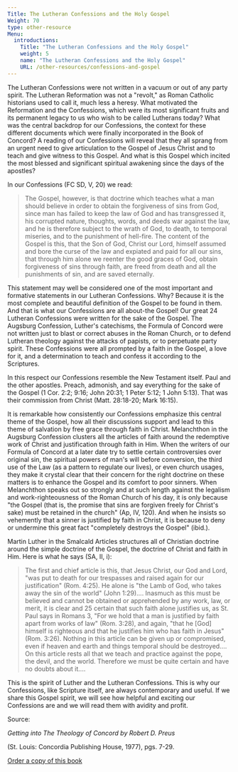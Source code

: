 ```yaml
---
Title: The Lutheran Confessions and the Holy Gospel
Weight: 70
type: other-resource
Menu:
  introductions:
    Title: "The Lutheran Confessions and the Holy Gospel"
    weight: 5
    name: "The Lutheran Confessions and the Holy Gospel"
    URL: /other-resources/confessions-and-gospel
---
```


The Lutheran Confessions were not written in a vacuum or out of any party spirit. The Lutheran Reformation was not a "revolt," as Roman Catholic historians used to call it, much less a heresy. What motivated the Reformation and the Confessions, which were its most significant fruits and its permanent legacy to us who wish to be called Lutherans today? What was the central backdrop for our Confessions, the context for these different documents which were finally incorporated in the Book of Concord? A reading of our Confessions will reveal that they all sprang from an urgent need to give articulation to the Gospel of Jesus Christ and to teach and give witness to this Gospel. And what is this Gospel which incited the most blessed and significant spiritual awakening since the days of the apostles?

In our Confessions (FC SD, V, 20) we read:

> The Gospel, however, is that doctrine which teaches what a man should believe in order to obtain the forgiveness of sins from God, since man has failed to keep the law of God and has transgressed it, his corrupted nature, thoughts, words, and deeds war against the law, and he is therefore subject to the wrath of God, to death, to temporal miseries, and to the punishment of hell-fire. The content of the Gospel is this, that the Son of God, Christ our Lord, himself assumed and bore the curse of the law and expiated and paid for all our sins, that through him alone we reenter the good graces of God, obtain forgiveness of sins through faith, are freed from death and all the punishments of sin, and are saved eternally.

This statement may well be considered one of the most important and formative statements in our Lutheran Confessions. Why? Because it is the most complete and beautiful definition of the Gospel to be found in them. And that is what our Confessions are all about-the Gospel! Our great 24 Lutheran Confessions were written for the sake of the Gospel. The Augsburg Confession, Luther's catechisms, the Formula of Concord were not written just to blast or correct abuses in the Roman Church, or to defend Lutheran theology against the attacks of papists, or to perpetuate party spirit. These Confessions were all prompted by a faith in the Gospel, a love for it, and a determination to teach and confess it according to the Scriptures.

In this respect our Confessions resemble the New Testament itself. Paul and the other apostles. Preach, admonish, and say everything for the sake of the Gospel (1 Cor. 2:2; 9:16; John 20:31; 1 Peter 5:12; 1 John 5:13). That was their commission from Christ (Matt. 28:18-20; Mark 16:15).

It is remarkable how consistently our Confessions emphasize this central theme of the Gospel, how all their discussions support and lead to this theme of salvation by free grace through faith in Christ. Melanchthon in the Augsburg Confession clusters all the articles of faith around the redemptive work of Christ and justification through faith in Him. When the writers of our Formula of Concord at a later date try to settle certain controversies over original sin, the spiritual powers of man's will before conversion, the third use of the Law (as a pattern to regulate our lives), or even church usages, they make it crystal clear that their concern for the right doctrine on these matters is to enhance the Gospel and its comfort to poor sinners. When Melanchthon speaks out so strongly and at such length against the legalism and work-righteousness of the Roman Church of his day, it is only because "the Gospel (that is, the promise that sins are forgiven freely for Christ's sake) must be retained in the church" (Ap, IV, 120). And when he insists so vehemently that a sinner is justified by faith in Christ, it is because to deny or undermine this great fact "completely destroys the Gospel" (ibid.).

Martin Luther in the Smalcald Articles structures all of Christian doctrine around the simple doctrine of the Gospel, the doctrine of Christ and faith in Him. Here is what he says (SA, II, i):

> The first and chief article is this, that Jesus Christ, our God and Lord, "was put to death for our trespasses and raised again for our justification" (Rom. 4:25). He alone is "the Lamb of God, who takes away the sin of the world" (John 1:29).... Inasmuch as this must be believed and cannot be obtained or apprehended by any work, law, or merit, it is clear and 25 certain that such faith alone justifies us, as St. Paul says in Romans 3, "For we hold that a man is justified by faith apart from works of law" (Rom. 3:28), and again, "that he [God] himself is righteous and that he justifies him who has faith in Jesus" (Rom. 3:26). Nothing in this article can be given up or compromised, even if heaven and earth and things temporal should be destroyed.... On this article rests all that we teach and practice against the pope, the devil, and the world. Therefore we must be quite certain and have no doubts about it....

This is the spirit of Luther and the Lutheran Confessions. This is why our Confessions, like Scripture itself, are always contemporary and useful. If we share this Gospel spirit, we will see how helpful and exciting our Confessions are and we will read them with avidity and profit.

Source:

_Getting into The Theology of Concord by Robert D. Preus_

(St. Louis: Concordia Publishing House, 1977), pgs. 7-29.

[Order a copy of this book](http://shop.cph.org/Product.pasp?txtCatalog=CPHProduct&txtProductID=122702)

